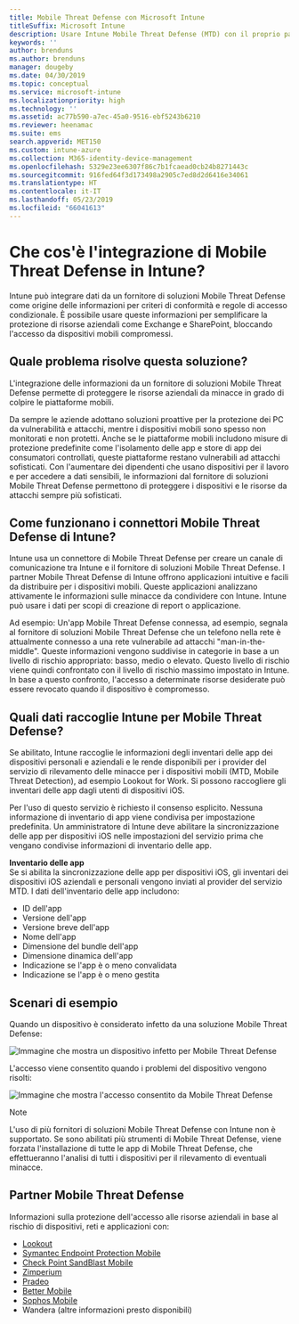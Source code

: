 ```yaml
---
title: Mobile Threat Defense con Microsoft Intune
titleSuffix: Microsoft Intune
description: Usare Intune Mobile Threat Defense (MTD) con il proprio partner Mobile Threat Defense per proteggere l'accesso alle risorse aziendali in base ai rischi del dispositivo.
keywords: ''
author: brenduns
ms.author: brenduns
manager: dougeby
ms.date: 04/30/2019
ms.topic: conceptual
ms.service: microsoft-intune
ms.localizationpriority: high
ms.technology: ''
ms.assetid: ac77b590-a7ec-45a0-9516-ebf5243b6210
ms.reviewer: heenamac
ms.suite: ems
search.appverid: MET150
ms.custom: intune-azure
ms.collection: M365-identity-device-management
ms.openlocfilehash: 5329e23ee6307f86c7b1fcaead0cb24b8271443c
ms.sourcegitcommit: 916fed64f3d173498a2905c7ed8d2d6416e34061
ms.translationtype: HT
ms.contentlocale: it-IT
ms.lasthandoff: 05/23/2019
ms.locfileid: "66041613"
---
```

# <a name="what-is-mobile-threat-defense-integration-with-intune"></a>Che cos'è l'integrazione di Mobile Threat Defense in Intune?
Intune può integrare dati da un fornitore di soluzioni Mobile Threat Defense come origine delle informazioni per criteri di conformità e regole di accesso condizionale. È possibile usare queste informazioni per semplificare la protezione di risorse aziendali come Exchange e SharePoint, bloccando l'accesso da dispositivi mobili compromessi.  

## <a name="what-problem-does-this-solve"></a>Quale problema risolve questa soluzione?
L'integrazione delle informazioni da un fornitore di soluzioni Mobile Threat Defense permette di proteggere le risorse aziendali da minacce in grado di colpire le piattaforme mobili.  

Da sempre le aziende adottano soluzioni proattive per la protezione dei PC da vulnerabilità e attacchi, mentre i dispositivi mobili sono spesso non monitorati e non protetti. Anche se le piattaforme mobili includono misure di protezione predefinite come l'isolamento delle app e store di app dei consumatori controllati, queste piattaforme restano vulnerabili ad attacchi sofisticati. Con l'aumentare dei dipendenti che usano dispositivi per il lavoro e per accedere a dati sensibili, le informazioni dal fornitore di soluzioni Mobile Threat Defense permettono di proteggere i dispositivi e le risorse da attacchi sempre più sofisticati.  

## <a name="how-do-the-intune-mobile-threat-defense-connectors-work"></a>Come funzionano i connettori Mobile Threat Defense di Intune?

Intune usa un connettore di Mobile Threat Defense per creare un canale di comunicazione tra Intune e il fornitore di soluzioni Mobile Threat Defense. I partner Mobile Threat Defense di Intune offrono applicazioni intuitive e facili da distribuire per i dispositivi mobili. Queste applicazioni analizzano attivamente le informazioni sulle minacce da condividere con Intune. Intune può usare i dati per scopi di creazione di report o applicazione.  

Ad esempio: Un'app Mobile Threat Defense connessa, ad esempio, segnala al fornitore di soluzioni Mobile Threat Defense che un telefono nella rete è attualmente connesso a una rete vulnerabile ad attacchi "man-in-the-middle". Queste informazioni vengono suddivise in categorie in base a un livello di rischio appropriato: basso, medio o elevato. Questo livello di rischio viene quindi confrontato con il livello di rischio massimo impostato in Intune. In base a questo confronto, l'accesso a determinate risorse desiderate può essere revocato quando il dispositivo è compromesso.

## <a name="what-data-does-intune-collect-for-mobile-threat-defense"></a>Quali dati raccoglie Intune per Mobile Threat Defense?

Se abilitato, Intune raccoglie le informazioni degli inventari delle app dei dispositivi personali e aziendali e le rende disponibili per i provider del servizio di rilevamento delle minacce per i dispositivi mobili (MTD, Mobile Threat Detection), ad esempio Lookout for Work. Si possono raccogliere gli inventari delle app dagli utenti di dispositivi iOS.

Per l'uso di questo servizio è richiesto il consenso esplicito. Nessuna informazione di inventario di app viene condivisa per impostazione predefinita. Un amministratore di Intune deve abilitare la sincronizzazione delle app per dispositivi iOS nelle impostazioni del servizio prima che vengano condivise informazioni di inventario delle app.

**Inventario delle app**  
Se si abilita la sincronizzazione delle app per dispositivi iOS, gli inventari dei dispositivi iOS aziendali e personali vengono inviati al provider del servizio MTD. I dati dell'inventario delle app includono:

 - ID dell'app
 - Versione dell'app
 - Versione breve dell'app
 - Nome dell'app
 - Dimensione del bundle dell'app
 - Dimensione dinamica dell'app
 - Indicazione se l'app è o meno convalidata
 - Indicazione se l'app è o meno gestita

## <a name="sample-scenarios"></a>Scenari di esempio

Quando un dispositivo è considerato infetto da una soluzione Mobile Threat Defense:

![Immagine che mostra un dispositivo infetto per Mobile Threat Defense](./media/MTD-image-1.png)

L'accesso viene consentito quando i problemi del dispositivo vengono risolti:

![Immagine che mostra l'accesso consentito da Mobile Threat Defense](./media/MTD-image-2.png)

> [!NOTE] 
> L'uso di più fornitori di soluzioni Mobile Threat Defense con Intune non è supportato. Se sono abilitati più strumenti di Mobile Threat Defense, viene forzata l'installazione di tutte le app di Mobile Threat Defense, che effettueranno l'analisi di tutti i dispositivi per il rilevamento di eventuali minacce.

## <a name="mobile-threat-defense-partners"></a>Partner Mobile Threat Defense

Informazioni sulla protezione dell'accesso alle risorse aziendali in base al rischio di dispositivi, reti e applicazioni con:

- [Lookout](lookout-mobile-threat-defense-connector.md)
- [Symantec Endpoint Protection Mobile](skycure-mobile-threat-defense-connector.md)
- [Check Point SandBlast Mobile](checkpoint-sandblast-mobile-mobile-threat-defense-connector.md)
- [Zimperium](zimperium-mobile-threat-defense-connector.md)
- [Pradeo](pradeo-mobile-threat-defense-connector.md)
- [Better Mobile](better-mobile-threat-defense-connector.md)
- [Sophos Mobile](sophos-mtd-connector.md)
- Wandera (altre informazioni presto disponibili)
